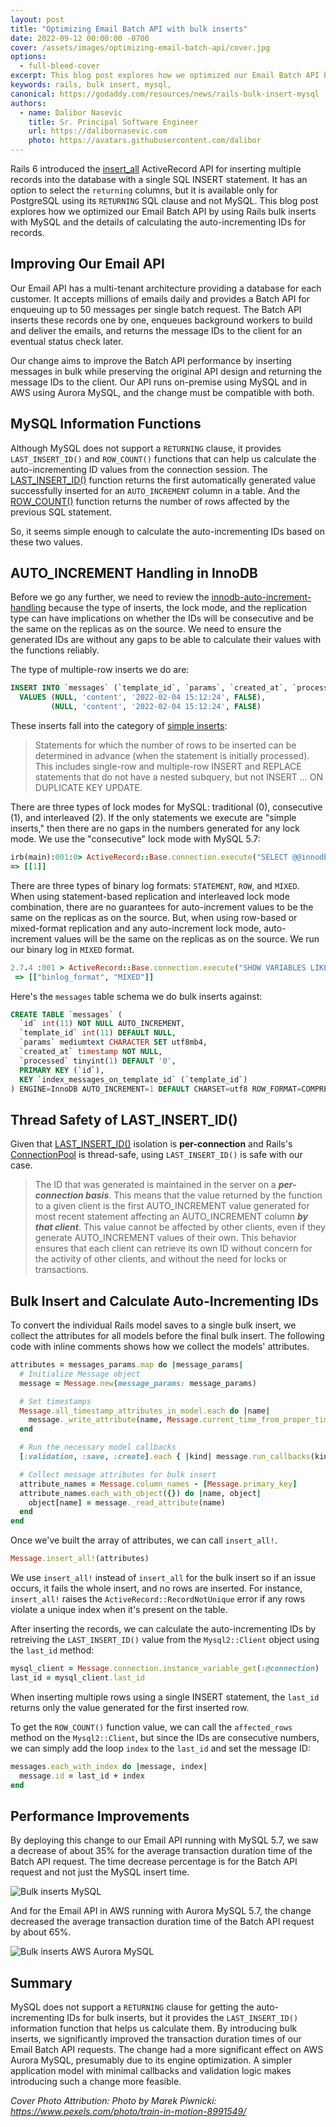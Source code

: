 ```yaml
---
layout: post
title: "Optimizing Email Batch API with bulk inserts"
date: 2022-09-12 00:00:00 -0700
cover: /assets/images/optimizing-email-batch-api/cover.jpg
options:
  - full-bleed-cover
excerpt: This blog post explores how we optimized our Email Batch API by using Rails bulk inserts with MySQL and how to calculate the auto-incrementing IDs for records, given MySQL does not support a RETURNING clause.
keywords: rails, bulk insert, mysql,
canonical: https://godaddy.com/resources/news/rails-bulk-insert-mysql
authors:
  - name: Dalibor Nasevic
    title: Sr. Principal Software Engineer
    url: https://dalibornasevic.com
    photo: https://avatars.githubusercontent.com/dalibor
---
```


Rails 6 introduced the [insert_all](https://api.rubyonrails.org/classes/ActiveRecord/Persistence/ClassMethods.html#method-i-insert_all) ActiveRecord API for inserting multiple records into the database with a single SQL INSERT statement. It has an option to select the `returning` columns, but it is available only for PostgreSQL using its `RETURNING` SQL clause and not MySQL. This blog post explores how we optimized our Email Batch API by using Rails bulk inserts with MySQL and the details of calculating the auto-incrementing IDs for records.

## Improving Our Email API

Our Email API has a multi-tenant architecture providing a database for each customer. It accepts millions of emails daily and provides a Batch API for enqueuing up to 50 messages per single batch request. The Batch API inserts these records one by one, enqueues background workers to build and deliver the emails, and returns the message IDs to the client for an eventual status check later.

Our change aims to improve the Batch API performance by inserting messages in bulk while preserving the original API design and returning the message IDs to the client. Our API runs on-premise using MySQL and in AWS using Aurora MySQL, and the change must be compatible with both.

## MySQL Information Functions

Although MySQL does not support a `RETURNING` clause, it provides `LAST_INSERT_ID()` and `ROW_COUNT()` functions that can help us calculate the auto-incrementing ID values from the connection session. The [LAST_INSERT_ID()](https://dev.mysql.com/doc/refman/5.6/en/information-functions.html#function_last-insert-id) function returns the first automatically generated value successfully inserted for an `AUTO_INCREMENT` column in a table. And the [ROW_COUNT()](https://dev.mysql.com/doc/refman/5.6/en/information-functions.html#function_row-count) function returns the number of rows affected by the previous SQL statement.

So, it seems simple enough to calculate the auto-incrementing IDs based on these two values.

## AUTO_INCREMENT Handling in InnoDB

Before we go any further, we need to review the [innodb-auto-increment-handling](https://dev.mysql.com/doc/refman/8.0/en/innodb-auto-increment-handling.html) because the type of inserts, the lock mode, and the replication type can have implications on whether the IDs will be consecutive and be the same on the replicas as on the source. We need to ensure the generated IDs are without any gaps to be able to calculate their values with the functions reliably.

The type of multiple-row inserts we do are:

```sql
INSERT INTO `messages` (`template_id`, `params`, `created_at`, `processed`)
  VALUES (NULL, 'content', '2022-02-04 15:12:24', FALSE),
         (NULL, 'content', '2022-02-04 15:12:24', FALSE)
```

These inserts fall into the category of [simple inserts](https://dev.mysql.com/doc/refman/8.0/en/innodb-auto-increment-handling.html#:~:text=mode%E2%80%9D%20inserts.-,%E2%80%9CSimple%20inserts%E2%80%9D,-Statements%20for%20which):

> Statements for which the number of rows to be inserted can be determined in advance (when the statement is initially processed). This includes single-row and multiple-row INSERT and REPLACE statements that do not have a nested subquery, but not INSERT ... ON DUPLICATE KEY UPDATE.

There are three types of lock modes for MySQL: traditional (0), consecutive (1), and interleaved (2). If the only statements we execute are "simple inserts," then there are no gaps in the numbers generated for any lock mode. We use the "consecutive" lock mode with MySQL 5.7:

```ruby
irb(main):001:0> ActiveRecord::Base.connection.execute("SELECT @@innodb_autoinc_lock_mode;").to_a
=> [[1]]
```

There are three types of binary log formats: `STATEMENT`, `ROW`, and `MIXED`. When using statement-based replication and interleaved lock mode combination, there are no guarantees for auto-increment values to be the same on the replicas as on the source. But, when using row-based or mixed-format replication and any auto-increment lock mode, auto-increment values will be the same on the replicas as on the source. We run our binary log in `MIXED` format.

```ruby
2.7.4 :001 > ActiveRecord::Base.connection.execute("SHOW VARIABLES LIKE 'binlog_format';").to_a
 => [["binlog_format", "MIXED"]]
 ```

Here's the `messages` table schema we do bulk inserts against:

```sql
CREATE TABLE `messages` (
  `id` int(11) NOT NULL AUTO_INCREMENT,
  `template_id` int(11) DEFAULT NULL,
  `params` mediumtext CHARACTER SET utf8mb4,
  `created_at` timestamp NOT NULL,
  `processed` tinyint(1) DEFAULT '0',
  PRIMARY KEY (`id`),
  KEY `index_messages_on_template_id` (`template_id`)
) ENGINE=InnoDB AUTO_INCREMENT=1 DEFAULT CHARSET=utf8 ROW_FORMAT=COMPRESSED KEY_BLOCK_SIZE=8
```

## Thread Safety of LAST_INSERT_ID()

Given that [LAST_INSERT_ID()](https://dev.mysql.com/doc/refman/8.0/en/information-functions.html#function_last-insert-id) isolation is **per-connection** and Rails's [ConnectionPool](https://api.rubyonrails.org/classes/ActiveRecord/ConnectionAdapters/ConnectionPool.html) is thread-safe, using `LAST_INSERT_ID()` is safe with our case.

> The ID that was generated is maintained in the server on a **_per-connection basis_**. This means that the value returned by the function to a given client is the first AUTO_INCREMENT value generated for most recent statement affecting an AUTO_INCREMENT column **_by that client_**. This value cannot be affected by other clients, even if they generate AUTO_INCREMENT values of their own. This behavior ensures that each client can retrieve its own ID without concern for the activity of other clients, and without the need for locks or transactions.

## Bulk Insert and Calculate Auto-Incrementing IDs

To convert the individual Rails model saves to a single bulk insert, we collect the attributes for all models before the final bulk insert. The following code with inline comments shows how we collect the models' attributes.

```ruby
attributes = messages_params.map do |message_params|
  # Initialize Message object
  message = Message.new(message_params: message_params)

  # Set timestamps
  Message.all_timestamp_attributes_in_model.each do |name|
    message._write_attribute(name, Message.current_time_from_proper_timezone)
  end

  # Run the necessary model callbacks
  [:validation, :save, :create].each { |kind| message.run_callbacks(kind) }

  # Collect message attributes for bulk insert
  attribute_names = Message.column_names - [Message.primary_key]
  attribute_names.each_with_object({}) do |name, object|
    object[name] = message._read_attribute(name)
  end
end
```

Once we've built the array of attributes, we can call `insert_all!`.

```ruby
Message.insert_all!(attributes)
```

We use `insert_all!` instead of `insert_all` for the bulk insert so if an issue occurs, it fails the whole insert, and no rows are inserted. For instance, `insert_all!` raises the `ActiveRecord::RecordNotUnique` error if any rows violate a unique index when it's present on the table.

After inserting the records, we can calculate the auto-incrementing IDs by retreiving the `LAST_INSERT_ID()` value from the `Mysql2::Client` object using the `last_id` method:

```ruby
mysql_client = Message.connection.instance_variable_get(:@connection)
last_id = mysql_client.last_id
```

When inserting multiple rows using a single INSERT statement, the `last_id` returns only the value generated for the first inserted row.

To get the `ROW_COUNT()` function value, we can call the `affected_rows` method on the `Mysql2::Client`, but since the IDs are consecutive numbers, we can simply add the loop `index` to the `last_id` and set the message ID:

```ruby
messages.each_with_index do |message, index|
  message.id = last_id + index
end
```

## Performance Improvements

By deploying this change to our Email API running with MySQL 5.7, we saw a decrease of about 35% for the average transaction duration time of the Batch API request. The time decrease percentage is for the Batch API request and not just the MySQL insert time.

![Bulk inserts MySQL]({{site.baseurl}}/assets/images/optimizing-email-batch-api/bulk_insert_mysql.png)

And for the Email API in AWS running with Aurora MySQL 5.7, the change decreased the average transaction duration time of the Batch API request by about 65%.

![Bulk inserts AWS Aurora MySQL]({{site.baseurl}}/assets/images/optimizing-email-batch-api/bulk_insert_aurora.png)

## Summary

MySQL does not support a `RETURNING` clause for getting the auto-incrementing IDs for bulk inserts, but it provides the `LAST_INSERT_ID()` information function that helps us calculate them. By introducing bulk inserts, we significantly improved the transaction duration times of our Email Batch API requests. The change had a more significant effect on AWS Aurora MySQL, presumably due to its engine optimization. A simpler application model with minimal callbacks and validation logic makes introducing such a change more feasible.



_Cover Photo Attribution: Photo by Marek Piwnicki: https://www.pexels.com/photo/train-in-motion-8991549/_
